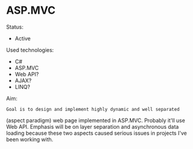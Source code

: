 ASP.MVC
=======

Status:
- Active

Used technologies:
- C#
- ASP.MVC
- Web API?
- AJAX?
- LINQ?

Aim:

    Goal is to design and implement highly dynamic and well separated 
(aspect paradigm) web page implemented in ASP.MVC. Probably it'll use 
Web API. Emphasis will be on layer separation and asynchronous data 
loading because these two aspects caused serious issues in projects
I've been working with.